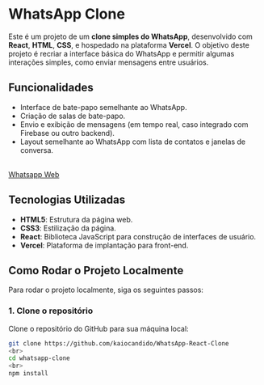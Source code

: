 # WhatsApp Clone

Este é um projeto de um **clone simples do WhatsApp**, desenvolvido com **React**, **HTML**, **CSS**, e hospedado na plataforma **Vercel**. O objetivo deste projeto é recriar a interface básica do WhatsApp e permitir algumas interações simples, como enviar mensagens entre usuários.

## Funcionalidades

- Interface de bate-papo semelhante ao WhatsApp.
- Criação de salas de bate-papo.
- Envio e exibição de mensagens (em tempo real, caso integrado com Firebase ou outro backend).
- Layout semelhante ao WhatsApp com lista de contatos e janelas de conversa.
<br>
<a href="https://whats-app-react-clone.vercel.app/">Whatsapp Web</a>

## Tecnologias Utilizadas

- **HTML5**: Estrutura da página web.
- **CSS3**: Estilização da página.
- **React**: Biblioteca JavaScript para construção de interfaces de usuário.
- **Vercel**: Plataforma de implantação para front-end.

## Como Rodar o Projeto Localmente

Para rodar o projeto localmente, siga os seguintes passos:

### 1. Clone o repositório

Clone o repositório do GitHub para sua máquina local:

```bash
git clone https://github.com/kaiocandido/WhatsApp-React-Clone
<br>
cd whatsapp-clone
<br>
npm install
